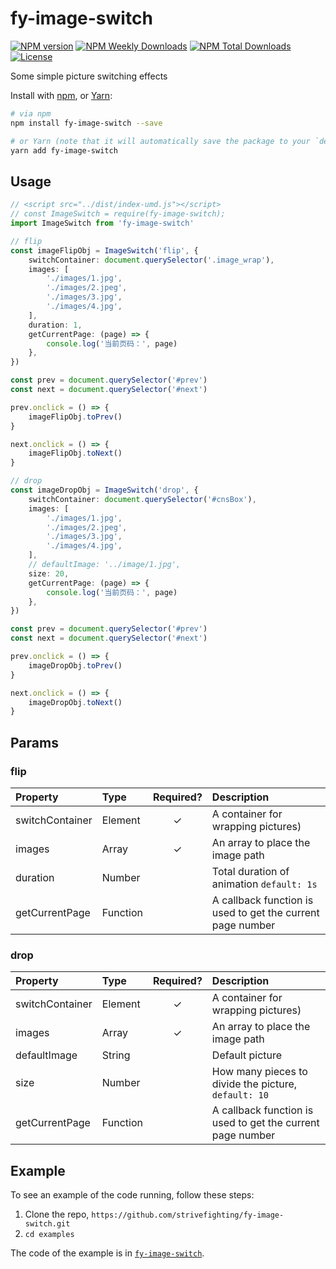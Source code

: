 # fy-image-switch

[![NPM version](https://badgen.net/npm/v/fy-image-switch)](https://www.npmjs.com/package/fy-image-switch)
[![NPM Weekly Downloads](https://badgen.net/npm/dw/fy-image-switch)](https://www.npmjs.com/package/fy-image-switch)
[![NPM Total Downloads](https://badgen.net/npm/dt/fy-image-switch)](https://www.npmjs.com/package/fy-image-switch)
[![License](https://badgen.net/npm/license/fy-image-switch)](https://www.npmjs.com/package/fy-image-switch)

Some simple picture switching effects

Install with [npm](https://www.npmjs.com/), or [Yarn](https://yarnpkg.com/):

```bash
# via npm
npm install fy-image-switch --save

# or Yarn (note that it will automatically save the package to your `dependencies` in `package.json`)
yarn add fy-image-switch
```

## Usage

```typescript
// <script src="../dist/index-umd.js"></script>
// const ImageSwitch = require(fy-image-switch);
import ImageSwitch from 'fy-image-switch'

// flip
const imageFlipObj = ImageSwitch('flip', {
    switchContainer: document.querySelector('.image_wrap'),
    images: [
        './images/1.jpg',
        './images/2.jpeg',
        './images/3.jpg',
        './images/4.jpg',
    ],
    duration: 1,
    getCurrentPage: (page) => {
        console.log('当前页码：', page)
    },
})

const prev = document.querySelector('#prev')
const next = document.querySelector('#next')

prev.onclick = () => {
    imageFlipObj.toPrev()
}

next.onclick = () => {
    imageFlipObj.toNext()
}

// drop
const imageDropObj = ImageSwitch('drop', {
    switchContainer: document.querySelector('#cnsBox'),
    images: [
        './images/1.jpg',
        './images/2.jpeg',
        './images/3.jpg',
        './images/4.jpg',
    ],
    // defaultImage: '../image/1.jpg',
    size: 20,
    getCurrentPage: (page) => {
        console.log('当前页码：', page)
    },
})

const prev = document.querySelector('#prev')
const next = document.querySelector('#next')

prev.onclick = () => {
    imageDropObj.toPrev()
}

next.onclick = () => {
    imageDropObj.toNext()
}
```

## Params

### flip


| Property     | Type            | Required? | Description                                                                                                                                 |
| :----------- | :-------------- | :-------: | :------------------------------------------------------------------------------------------------------------------------------------------ |
| switchContainer | Element          |     ✓     | A container for wrapping pictures)                                                                           |
| images       | Array<string>          |     ✓     | An array to place the image path                                                                                                                           |
| duration     | Number          |          | Total duration of animation `default: 1s`                                                                                                                |
| getCurrentPage       | Function |          | A callback function is used to get the current page number |





### drop


| Property     | Type            | Required? | Description                                                                                                                                 |
| :----------- | :-------------- | :-------: | :------------------------------------------------------------------------------------------------------------------------------------------ |
| switchContainer | Element          |     ✓     | A container for wrapping pictures)                                                                           |
| images       | Array<string>          |     ✓     | An array to place the image path                                                                                                                           |
| defaultImage     | String          |          | Default picture  
| size     | Number          |          | How many pieces to divide the picture, `default: 10   `                                                                                                           |
| getCurrentPage       | Function |          | A callback function is used to get the current page number |



## Example

To see an example of the code running, follow these steps:

1. Clone the repo, `https://github.com/strivefighting/fy-image-switch.git`
1. `cd examples`

The code of the example is in [`fy-image-switch`](https://github.com/strivefighting/fy-image-switch/blob/master/examples).
